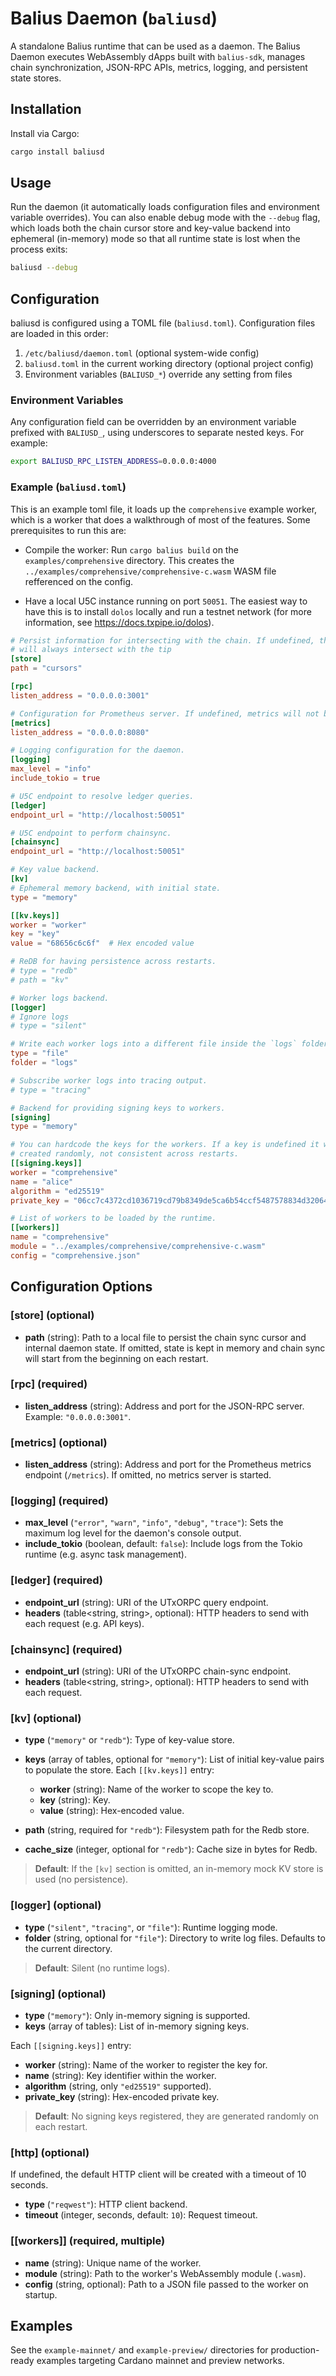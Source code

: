 # Balius Daemon (`baliusd`)

A standalone Balius runtime that can be used as a daemon. The Balius Daemon
executes WebAssembly dApps built with `balius-sdk`, manages chain
synchronization, JSON-RPC APIs, metrics, logging, and persistent state stores.

## Installation

Install via Cargo:

```bash
cargo install baliusd
```

## Usage

Run the daemon (it automatically loads configuration files and environment
variable overrides). You can also enable debug mode with the `--debug` flag,
which loads both the chain cursor store and key-value backend into ephemeral
(in-memory) mode so that all runtime state is lost when the process exits:

```bash
baliusd --debug
```

## Configuration

baliusd is configured using a TOML file (`baliusd.toml`). Configuration files are loaded in this order:

1. `/etc/baliusd/daemon.toml` (optional system-wide config)
2. `baliusd.toml` in the current working directory (optional project config)
3. Environment variables (`BALIUSD_*`) override any setting from files

### Environment Variables

Any configuration field can be overridden by an environment variable prefixed
with `BALIUSD_`, using underscores to separate nested keys. For example:

```bash
export BALIUSD_RPC_LISTEN_ADDRESS=0.0.0.0:4000
```

### Example (`baliusd.toml`)

This is an example toml file, it loads up the `comprehensive` example worker,
which is a worker that does a walkthrough of most of the features. Some
prerequisites to run this are:

* Compile the worker: Run `cargo balius build` on the `examples/comprehensive`
  directory. This creates the `../examples/comprehensive/comprehensive-c.wasm`
  WASM file refferenced on the config.

* Have a local U5C instance running on port `50051`. The easiest way to have
  this is to install `dolos` locally and run a testnet network (for more
  information, see https://docs.txpipe.io/dolos).

```toml
# Persist information for intersecting with the chain. If undefined, the daemon
# will always intersect with the tip
[store]
path = "cursors"

[rpc]
listen_address = "0.0.0.0:3001"

# Configuration for Prometheus server. If undefined, metrics will not be exposed.
[metrics]
listen_address = "0.0.0.0:8080"

# Logging configuration for the daemon.
[logging]
max_level = "info"
include_tokio = true

# U5C endpoint to resolve ledger queries.
[ledger]
endpoint_url = "http://localhost:50051"

# U5C endpoint to perform chainsync.
[chainsync]
endpoint_url = "http://localhost:50051"

# Key value backend.
[kv]
# Ephemeral memory backend, with initial state.
type = "memory"

[[kv.keys]]
worker = "worker"
key = "key"
value = "68656c6c6f"  # Hex encoded value

# ReDB for having persistence across restarts.
# type = "redb"
# path = "kv"

# Worker logs backend.
[logger]
# Ignore logs
# type = "silent"

# Write each worker logs into a different file inside the `logs` folder
type = "file"
folder = "logs"

# Subscribe worker logs into tracing output.
# type = "tracing"

# Backend for providing signing keys to workers.
[signing]
type = "memory"

# You can hardcode the keys for the workers. If a key is undefined it will be
# created randomly, not consistent across restarts.
[[signing.keys]]
worker = "comprehensive"
name = "alice"
algorithm = "ed25519"
private_key = "06cc7c4372cd1036719cd79b8349de5ca6b54ccf5487578834d32064b4b1ec53"

# List of workers to be loaded by the runtime.
[[workers]]
name = "comprehensive"
module = "../examples/comprehensive/comprehensive-c.wasm"
config = "comprehensive.json"
```

## Configuration Options

### [store] (optional)

- **path** (string): Path to a local file to persist the chain sync cursor and
  internal daemon state. If omitted, state is kept in memory and chain sync will
  start from the beginning on each restart.

### [rpc] (required)

- **listen_address** (string): Address and port for the JSON-RPC server.
  Example: `"0.0.0.0:3001"`.

### [metrics] (optional)

- **listen_address** (string): Address and port for the Prometheus metrics
  endpoint (`/metrics`). If omitted, no metrics server is started.

### [logging] (required)

- **max_level** (`"error"`, `"warn"`, `"info"`, `"debug"`, `"trace"`): Sets the
  maximum log level for the daemon's console output.
- **include_tokio** (boolean, default: `false`): Include logs from the Tokio
  runtime (e.g. async task management).

### [ledger] (required)

- **endpoint_url** (string): URI of the UTxORPC query endpoint.
- **headers** (table<string, string>, optional): HTTP headers to send with each
  request (e.g. API keys).

### [chainsync] (required)

- **endpoint_url** (string): URI of the UTxORPC chain-sync endpoint.
- **headers** (table<string, string>, optional): HTTP headers to send with each
  request.

### [kv] (optional)

- **type** (`"memory"` or `"redb"`): Type of key-value store.
- **keys** (array of tables, optional for `"memory"`): List of initial key-value pairs to populate the store.
  Each `[[kv.keys]]` entry:
  
  - **worker** (string): Name of the worker to scope the key to.
  - **key** (string): Key.
  - **value** (string): Hex-encoded value.

- **path** (string, required for `"redb"`): Filesystem path for the Redb store.
- **cache_size** (integer, optional for `"redb"`): Cache size in bytes for Redb.

> **Default**: If the `[kv]` section is omitted, an in-memory mock KV store is
> used (no persistence).

### [logger] (optional)

- **type** (`"silent"`, `"tracing"`, or `"file"`): Runtime logging mode.
- **folder** (string, optional for `"file"`): Directory to write log files.
  Defaults to the current directory.

> **Default**: Silent (no runtime logs).

### [signing] (optional)

- **type** (`"memory"`): Only in-memory signing is supported.
- **keys** (array of tables): List of in-memory signing keys.

Each `[[signing.keys]]` entry:

- **worker** (string): Name of the worker to register the key for.
- **name** (string): Key identifier within the worker.
- **algorithm** (string, only `"ed25519"` supported).
- **private_key** (string): Hex-encoded private key.

> **Default**: No signing keys registered, they are generated randomly on each
> restart.

### [http] (optional)

If undefined, the default HTTP client will be created with a timeout of 10
seconds.

- **type** (`"reqwest"`): HTTP client backend.
- **timeout** (integer, seconds, default: `10`): Request timeout.

### [[workers]] (required, multiple)

- **name** (string): Unique name of the worker.
- **module** (string): Path to the worker's WebAssembly module (`.wasm`).
- **config** (string, optional): Path to a JSON file passed to the worker on
  startup.

## Examples

See the `example-mainnet/` and `example-preview/` directories for
production-ready examples targeting Cardano mainnet and preview networks.
